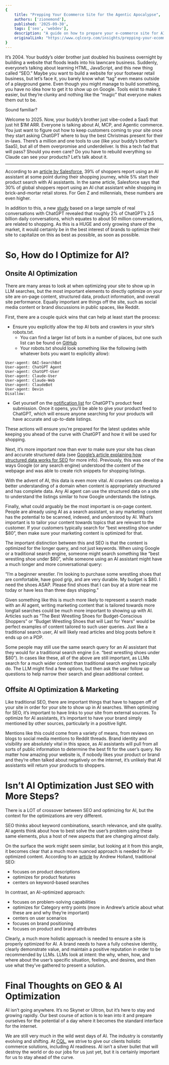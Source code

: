```yaml
---
{
    title: "Prepping Your Ecommerce Site for the Agentic Apocalypse",
    authors: ['zionemond'],
    published: '2025-09-30',
    tags: ['seo', 'webdev'],
    description: "A guide on how to prepare your e-commerce site for AI-driven search and shopping, covering on-site content, structured data, and off-site brand presence.",
    originalLink: "https://www.cqlcorp.com/insights/prepping-your-ecommerce-site-for-the-agentic-revolution/"
}
---
```


It’s 2004. Your buddy’s older brother just doubled his business overnight by building a website that floods leads into his lawncare business. Suddenly, everyone’s talking about learning HTML, JavaScript, and this new thing called “SEO.” Maybe you want to build a website for your footwear retail business, but let’s face it, you barely know what “tag” even means outside of a playground game. Even though you might manage to build something, you have no idea how to get it to show up on Google. Tools exist to make it easier, but they’re clunky and nothing like the “magic” that everyone makes them out to be.

Sound familiar?

Welcome to 2025. Now, your buddy’s brother just vibe-coded a SaaS that just hit $1M ARR. Everyone is talking about AI, MCP, and Agentic commerce. You just want to figure out how to keep customers coming to your site once they start asking ChatGPT where to buy the best Christmas present for their in-laws. There’s a million and one tools to use (like your buddy’s brother’s SaaS), but all of them overpromise and underdeliver.
Is this a tech fad that will pass? Should you even care? Do you have to rebuild everything so Claude can see your products?
Let’s talk about it.

---

According to an [article by Salesforce](https://www.salesforce.com/blog/holiday-predictions-2025/#:~:text=The%20way%20people%20shop%20is,the%20best%20personalized%20product%20recommendations), 39% of shoppers report using an AI assistant at some point during their shopping journey, while 5% start their product search with AI assistants. In the same article, Salesforce says that 30% of global shoppers report using an AI chat assistant while shopping in brick-and-mortar retail stores. For Gen Z and millennials, these numbers are even higher.

In addition to this, a new [study](https://www.nber.org/system/files/working_papers/w34255/w34255.pdf?utm_source=emailoctopus&utm_medium=email&utm_campaign=%23244%20-%20Reddit%27s%20bravado%2C%20ChatGPT%27s%20orders%20tab%2C%20%26%20AI%20generated%20Amazon%20ads) based on a large sample of real conversations with ChatGPT revealed that roughly 2% of ChatGPT’s 2.5 billion daily conversations, which equates to about 50 million conversations, are related to shopping.
As this is a HUGE and only growing share of the market, it would certainly be in the best interest of brands to optimize their site to capitalize on this as best as possible, as soon as possible.

# So, How do I Optimize for AI?

## Onsite AI Optimization

There are many areas to look at when optimizing your site to show up in LLM searches, but the most important elements to directly optimize on your site are on-page content, structured data, product information, and overall site performance. Equally important are things off the site, such as social media content or brand discussions in public spaces, like Reddit.

First, there are a couple quick wins that can help at least start the process:

- Ensure you explicitly allow the top AI bots and crawlers in your site’s robots.txt.
    - You can find a larger list of bots in a number of places, but one such list can be found on [GitHub](https://github.com/ai-robots-txt/ai.robots.txt/blob/main/robots.txt)
    - Your robots.txt should look something like the following (with whatever bots you want to explicitly allow):

```
User-agent: OAI-SearchBot
User-agent: ChatGPT Agent
User-agent: ChatGPT-User
User-agent: Claude-User
User-agent: Claude-Web
User-agent: ClaudeBot
User-agent: Devin
Disallow:
```

- Get yourself on the [notification list](https://openai.com/chatgpt/search-product-discovery/#product-discovery-form) for ChatGPT’s product feed submission. Once it opens, you’ll be able to give your product feed to ChatGPT, which will ensure anyone searching for your products will have accurate and up-to-date listings.

These actions will ensure you’re prepared for the latest updates while keeping you ahead of the curve with ChatGPT and how it will be used for shopping.

Next, it’s more important now than ever to make sure your site has clean and accurate structured data (see [Google’s article explaining how structured data works for SEO](http://developers.google.com/search/docs/appearance/structured-data/intro-structured-data) for more info). Previously, this was one of the ways Google (or any search engine) understood the content of the webpage and was able to create rich snippets for shopping listings.

With the advent of AI, this data is even more vital. AI crawlers can develop a better understanding of a domain when content is appropriately structured and has complete data. Any AI agent can use the structured data on a site to understand the listings similar to how Google understands the listings.

Finally, what could arguably be the most important is on-page content. People are already using AI as a search assistant, so any marketing content has the potential to be scanned, indexed, and understood by AI. What’s important is to tailor your content towards topics that are relevant to the customer. If your customers typically search for “best wrestling shoe under $80”, then make sure your marketing content is optimized for that.

The important distinction between this and SEO is that the content is optimized for the longer query, and not just keywords. When using Google or a traditional search engine, someone might search something like “best wrestling shoe under $80”, while someone using an AI assistant might have a much longer and more conversational query:

“I’m a beginner wrestler. I’m looking to purchase some wrestling shoes that are comfortable, have good grip, and are very durable. My budget is $80. I need the shoes ASAP. Please find shoes that I can buy at a store near me today or have less than three days shipping.”

Given something like this is much more likely to represent a search made with an AI agent, writing marketing content that is tailored towards more longtail searches could be much more important to showing up with AI. Articles such as “The Best Wrestling Shoes for Budget-Conscious Shoppers” or “Budget Wrestling Shoes that will Last for Years” would be perfect examples of content tailored to such user queries. Just like a traditional search user, AI will likely read articles and blog posts before it ends up on a PDP.

Some people may still use the same search query for an AI assistant that they would for a traditional search engine (i.e. “best wrestling shoes under $80”). In cases like these, all of the above are still important, as LLMs search for a much wider context than traditional search engines typically do. The LLM might find a few options, but then ask the user follow up questions to help narrow their search and glean additional context.

## Offsite AI Optimization & Marketing

Like traditional SEO, there are important things that have to happen off of your site in order for your site to show up in AI searches. When optimizing for SEO, it’s important to have links to your site from external sources. To optimize for AI assistants, it’s important to have your brand simply mentioned by other sources, particularly in a positive light.

Mentions like this could come from a variety of means, from reviews on blogs to social media mentions to Reddit threads. Brand identity and visibility are absolutely vital in this space, as AI assistants will pull from all sorts of public information to determine the best fit for the user’s query. No matter how amazing your website is, if nobody likes your product or brand and they’re often talked about negatively on the internet, it’s unlikely that AI assistants will return your products to shoppers.

# Isn’t AI Optimization Just SEO with More Steps?

There is a LOT of crossover between SEO and optimizing for AI, but the context for the optimizations are very different.

SEO thinks about keyword combinations, search relevance, and site quality. AI agents think about how to best solve the user’s problem using these same elements, plus a host of new aspects that are changing almost daily.

On the surface the work might seem similar, but looking at it from this angle, it becomes clear that a much more nuanced approach is needed for AI-optimized content. According to an [article](https://www.linkedin.com/pulse/ultimate-guide-geo-part-1-andrew-holland--8naje/) by Andrew Holland, traditional SEO:

- focuses on product descriptions
- optimizes for product features
- centers on keyword-based searches

In contrast, an AI-optimized approach:

- focuses on problem-solving capabilities
- optimizes for Category entry points (more in Andrew’s article about what these are and why they’re important)
- centers on user scenarios
- focuses on brand positioning
- focuses on product and brand attributes

Clearly, a much more holistic approach is needed to ensure a site is properly optimized for AI. A brand needs to have a fully cohesive identity, clearly demonstrate value, and maintain a positive reputation in order to be recommended by LLMs. LLMs look at intent: the why, when, how, and where about the user’s specific situation, feelings, and desires, and then use what they’ve gathered to present a solution.

# Final Thoughts on GEO & AI Optimization

AI isn’t going anywhere. It’s no Skynet or Ultron, but it’s here to stay and growing rapidly. Our best course of action is to lean into it and prepare ourselves for the potential of a day where it becomes the standard interface for the internet.

We are still very much in the wild west days of AI. The industry is constantly evolving and shifting. At [CQL](https://www.cqlcorp.com/), we strive to give our clients holistic commerce solutions, including AI readiness. AI isn’t a silver bullet that will destroy the world or do our jobs for us just yet, but it is certainly important for us to stay ahead of the curve.
